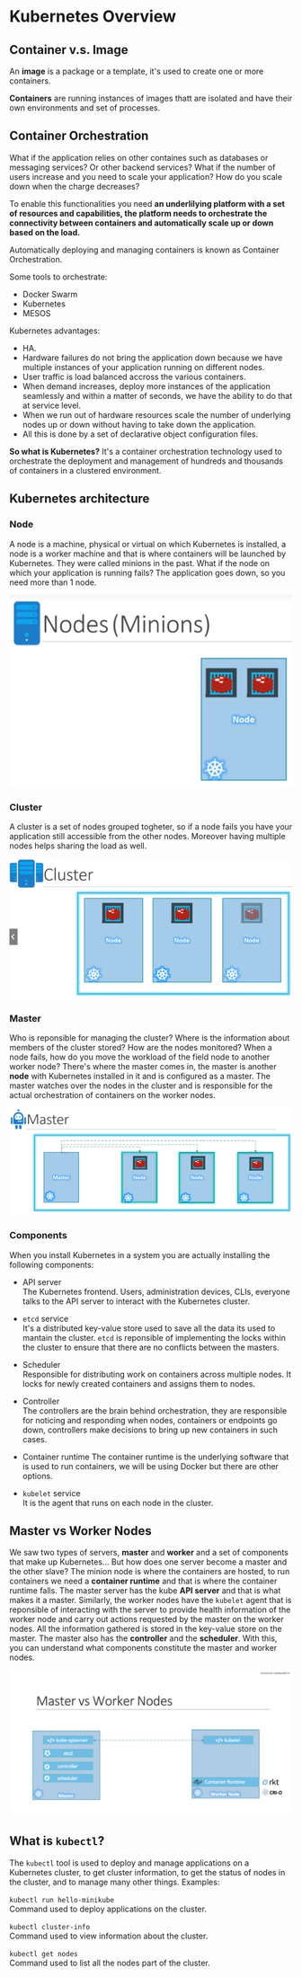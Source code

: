 # Kubernetes Overview

## Container v.s. Image

An **image** is a package or a template, it's used to create one or more containers.

**Containers** are running instances of images thatt are isolated and have their own environments and set of processes.

## Container Orchestration

What if the application relies on other containes such as databases or messaging services? Or other backend services? What if the number of users increase and you need to scale your application? How do you scale down when the charge decreases?

To enable this functionalities you need **an underlilying platform with a set of resources and capabilities, the platform needs to orchestrate the connectivity between containers and automatically scale up or down based on the load.**

Automatically deploying and managing containers is known as Container Orchestration.

Some tools to orchestrate:

- Docker Swarm
- Kubernetes
- MESOS

Kubernetes advantages:

- HA.
- Hardware failures do not bring the application down because we have multiple instances of your application running on different nodes.
- User traffic is load balanced accross the various containers.
- When demand increases, deploy more instances of the application seamlessly and within a matter of seconds, we have the ability to do that at service level.
- When we run out of hardware resources scale the number of underlying nodes up or down without having to take down the application.
- All this is done by a set of declarative object configuration files.

**So what is Kubernetes?** It's a container orchestration technology used to orchestrate the deployment and management of hundreds and thousands of containers in a clustered environment.

## Kubernetes architecture

### Node

A node is a machine, physical or virtual on which Kubernetes is installed, a node is a worker machine and that is where containers will be launched by Kubernetes. They were called minions in the past. What if the node on which your application is running fails? The application goes down, so you need more than 1 node.

![](../assets/img/node.png "Nodes")

### Cluster

A cluster is a set of nodes grouped togheter, so if a node fails you have your application still accessible from the other nodes. Moreover having multiple nodes helps sharing the load as well.

![](../assets/img/cluster.png "Cluster")

### Master

Who is reponsible for managing the cluster? Where is the information about members of the cluster stored? How are the nodes monitored? When a node fails, how do you move the workload of the field node to another worker node? There's where the master comes in, the master is another **node** with Kubernetes installed in it and is configured as a master. The master watches over the nodes in the cluster and is responsible for the actual orchestration of containers on the worker nodes.

![](../assets/img/master.png "Master")

### Components

When you install Kubernetes in a system you are actually installing the following components:

- API server  
  The Kubernetes frontend. Users, administration devices, CLIs, everyone talks to the API server to interact with the Kubernetes cluster.

- `etcd` service  
  It's a distributed key-value store used to save all the data its used to mantain the cluster. `etcd` is reponsible of implementing the locks within the cluster to ensure that there are no conflicts between the masters.

- Scheduler  
  Responsible for distributing work on containers across multiple nodes. It locks for newly created containers and assigns them to nodes.

- Controller  
  The controllers are the brain behind orchestration, they are responsible for noticing and responding when nodes, containers or endpoints go down, controllers make decisions to bring up new containers in such cases.

- Container runtime
  The container runtime is the underlying software that is used to run containers, we will be using Docker but there are other options.

- `kubelet` service  
  It is the agent that runs on each node in the cluster.

## Master vs Worker Nodes

We saw two types of servers, **master** and **worker** and a set of components that make up Kubernetes... But how does one server become a master and the other slave? The minion node is where the containers are hosted, to run containers we need a **container runtime** and that is where the container runtime falls. The master server has the kube **API server** and that is what makes it a master. Similarly, the worker nodes have the `kubelet` agent that is reponsible of interacting with the server to provide health information of the worker node and carry out actions requested by the master on the worker nodes. All the information gathered is stored in the key-value store on the master. The master also has the **controller** and the **scheduler**. With this, you can understand what components constitute the master and worker nodes.

![](../assets/img/master-vs-worker.png "Master vs Workers")

## What is `kubectl`?

The `kubectl` tool is used to deploy and manage applications on a Kubernetes cluster, to get cluster information, to get the status of nodes in the cluster, and to manage many other things. Examples:

`kubectl run hello-minikube`  
Command used to deploy applications on the cluster.

`kubectl cluster-info`  
Command used to view information about the cluster.

`kubectl get nodes`  
Command used to list all the nodes part of the cluster.
